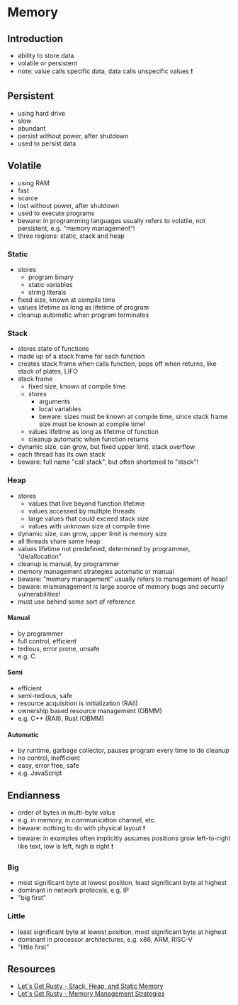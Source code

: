 # Memory



## Introduction

- ability to store data
- volatile or persistent
- note: value calls specific data, data calls unspecific values ❗️



## Persistent

- using hard drive
- slow
- abundant
- persist without power, after shutdown
- used to persist data



## Volatile

- using RAM
- fast
- scarce
- lost without power, after shutdown
- used to execute programs
- beware: in programming languages usually refers to volatile, not persistent, e.g. "memory management"!
- three regions: static, stack and heap

### Static

- stores
  - program binary
  - static variables
  - string literals
- fixed size, known at compile time
- values lifetime as long as lifetime of program
- cleanup automatic when program terminates

### Stack

- stores state of functions
- made up of a stack frame for each function
- creates stack frame when calls function, pops off when returns, like stack of plates, LIFO
- stack frame
  - fixed size, known at compile time
  - stores
    - arguments
    - local variables
    - beware: sizes must be known at compile time, since stack frame size must be known at compile time!
  - values lifetime as long as lifetime of function
  - cleanup automatic when function returns
- dynamic size, can grow, but fixed upper limit, stack overflow
- each thread has its own stack
- beware: full name "call stack", but often shortened to "stack"!

### Heap

- stores
  - values that live beyond function lifetime
  - values accessed by multiple threads
  - large values that could exceed stack size
  - values with unknown size at compile time
- dynamic size, can grow, upper limit is memory size
- all threads share same heap
- values lifetime not predefined, determined by programmer, "de/allocation"
- cleanup is manual, by programmer
- memory management strategies automatic or manual
- beware: "memory management" usually refers to management of heap!
- beware: mismanagement is large source of memory bugs and security vulnerabilities!
- must use behind some sort of reference

#### Manual

- by programmer
- full control, efficient
- tedious, error prone, unsafe
- e.g. C

#### Semi

- efficient
- semi-tedious, safe
- resource acquisition is initialization (RAII)
- ownership based resource management (OBMM)
- e.g. C++ (RAII), Rust (OBMM)

#### Automatic

- by runtime, garbage collector, pauses program every time to do cleanup
- no control, inefficient
- easy, error free, safe
- e.g. JavaScript



## Endianness

- order of bytes in multi-byte value
- e.g. in memory, in communication channel, etc.
- beware: nothing to do with physical layout ❗️
- beware: in examples often implicitly assumes positions grow left-to-right like text, low is left, high is right ❗️

### Big

- most significant byte at lowest position, least significant byte at highest
- dominant in network protocols, e.g. IP
- "big first"

### Little

- least significant byte at lowest position, most significant byte at highest
- dominant in processor architectures, e.g. x86, ARM, RISC-V
- "little first"



## Resources

- [Let's Get Rusty - Stack, Heap, and Static Memory](https://youtube.com/watch?v=NnLdGKoz1ls)
- [Let's Get Rusty - Memory Management Strategies](https://m.youtube.com/watch?v=GUZ_2gGWuPo)
